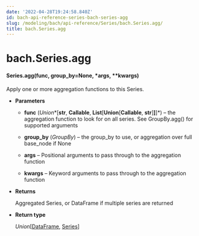 ```yaml
---
date: '2022-04-28T19:24:58.840Z'
id: bach-api-reference-series-bach-series-agg
slug: /modeling/bach/api-reference/Series/bach.Series.agg/
title: bach.Series.agg
---
```


# bach.Series.agg


#### Series.agg(func, group_by=None, \*args, \*\*kwargs)
Apply one or more aggregation functions to this Series.


* **Parameters**

    
    * **func** (*Union**[**str**, **Callable**, **List**[**Union**[**Callable**, **str**]**]**]*) – the aggregation function to look for on all series.
    See GroupBy.agg() for supported arguments


    * **group_by** (*GroupBy*) – the group_by to use, or aggregation over full base_node if None


    * **args** – Positional arguments to pass through to the aggregation function


    * **kwargs** – Keyword arguments to pass through to the aggregation function



* **Returns**

    Aggregated Series, or DataFrame if multiple series are returned



* **Return type**

    *Union*[[DataFrame](/docs/modeling/bach/api-reference/DataFrame/bach.DataFrame/#bach.DataFrame), [Series](/docs/modeling/bach/api-reference/Series/bach.Series/#bach.Series)]


<!-- !! processed by numpydoc !! -->
